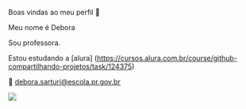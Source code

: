 Boas vindas ao meu perfil 💙

Meu nome é Debora

Sou professora.

Estou estudando a [alura] (https://cursos.alura.com.br/course/github-compartilhando-projetos/task/124375)

📧
debora.sarturi@escola.pr.gov.br


![](https://media.tenor.com/0wQZ8IleSsMAAAAC/wilson.gif)
